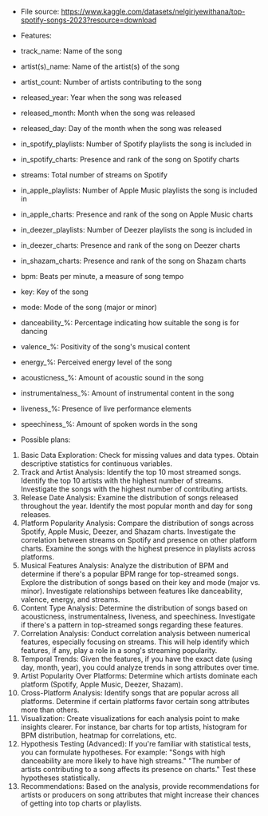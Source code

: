 - File source: https://www.kaggle.com/datasets/nelgiriyewithana/top-spotify-songs-2023?resource=download

- Features: 
- track_name: Name of the song
- artist(s)_name: Name of the artist(s) of the song
- artist_count: Number of artists contributing to the song
- released_year: Year when the song was released
- released_month: Month when the song was released
- released_day: Day of the month when the song was released
- in_spotify_playlists: Number of Spotify playlists the song is included in
- in_spotify_charts: Presence and rank of the song on Spotify charts
- streams: Total number of streams on Spotify
- in_apple_playlists: Number of Apple Music playlists the song is included in
- in_apple_charts: Presence and rank of the song on Apple Music charts
- in_deezer_playlists: Number of Deezer playlists the song is included in
- in_deezer_charts: Presence and rank of the song on Deezer charts
- in_shazam_charts: Presence and rank of the song on Shazam charts
- bpm: Beats per minute, a measure of song tempo
- key: Key of the song
- mode: Mode of the song (major or minor)
- danceability_%: Percentage indicating how suitable the song is for dancing
- valence_%: Positivity of the song's musical content
- energy_%: Perceived energy level of the song
- acousticness_%: Amount of acoustic sound in the song
- instrumentalness_%: Amount of instrumental content in the song
- liveness_%: Presence of live performance elements
- speechiness_%: Amount of spoken words in the song

- Possible plans:
1. Basic Data Exploration:
Check for missing values and data types.
Obtain descriptive statistics for continuous variables.
2. Track and Artist Analysis:
Identify the top 10 most streamed songs.
Identify the top 10 artists with the highest number of streams.
Investigate the songs with the highest number of contributing artists.
3. Release Date Analysis:
Examine the distribution of songs released throughout the year.
Identify the most popular month and day for song releases.
4. Platform Popularity Analysis:
Compare the distribution of songs across Spotify, Apple Music, Deezer, and Shazam charts.
Investigate the correlation between streams on Spotify and presence on other platform charts.
Examine the songs with the highest presence in playlists across platforms.
5. Musical Features Analysis:
Analyze the distribution of BPM and determine if there's a popular BPM range for top-streamed songs.
Explore the distribution of songs based on their key and mode (major vs. minor).
Investigate relationships between features like danceability, valence, energy, and streams.
6. Content Type Analysis:
Determine the distribution of songs based on acousticness, instrumentalness, liveness, and speechiness.
Investigate if there's a pattern in top-streamed songs regarding these features.
7. Correlation Analysis:
Conduct correlation analysis between numerical features, especially focusing on streams. This will help identify which features, if any, play a role in a song's streaming popularity.
8. Temporal Trends:
Given the features, if you have the exact date (using day, month, year), you could analyze trends in song attributes over time.
9. Artist Popularity Over Platforms:
Determine which artists dominate each platform (Spotify, Apple Music, Deezer, Shazam).
10. Cross-Platform Analysis:
Identify songs that are popular across all platforms.
Determine if certain platforms favor certain song attributes more than others.
11. Visualization:
Create visualizations for each analysis point to make insights clearer. For instance, bar charts for top artists, histogram for BPM distribution, heatmap for correlations, etc.
12. Hypothesis Testing (Advanced):
If you're familiar with statistical tests, you can formulate hypotheses. For example:
"Songs with high danceability are more likely to have high streams."
"The number of artists contributing to a song affects its presence on charts."
Test these hypotheses statistically.
13. Recommendations:
Based on the analysis, provide recommendations for artists or producers on song attributes that might increase their chances of getting into top charts or playlists.
